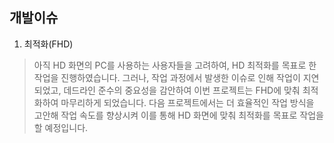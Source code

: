 ## 개발이슈

1. 최적화(FHD)
>아직 HD 화면의 PC를 사용하는 사용자들을 고려하여, HD 최적화를 목표로 한 작업을 진행하였습니다. 그러나, 작업 과정에서 발생한 이슈로 인해 작업이 지연되었고,
 데드라인 준수의 중요성을 감안하여 이번 프로젝트는 FHD에 맞춰 최적화하여 마무리하게 되었습니다. 다음 프로젝트에서는 더 효율적인 작업 방식을 고안해 작업 속도를 향상시켜 이를 통해 HD 화면에 맞춰 최적화를 목표로 작업을 할 예정입니다.


